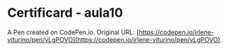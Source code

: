 # Certificard - aula10

A Pen created on CodePen.io. Original URL: [https://codepen.io/irlene-viturino/pen/yLgPOVO](https://codepen.io/irlene-viturino/pen/yLgPOVO).


